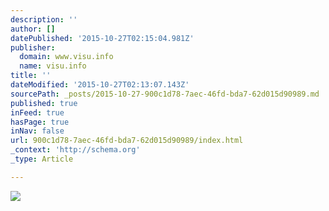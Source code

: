 ```yaml
---
description: ''
author: []
datePublished: '2015-10-27T02:15:04.981Z'
publisher:
  domain: www.visu.info
  name: visu.info
title: ''
dateModified: '2015-10-27T02:13:07.143Z'
sourcePath: _posts/2015-10-27-900c1d78-7aec-46fd-bda7-62d015d90989.md
published: true
inFeed: true
hasPage: true
inNav: false
url: 900c1d78-7aec-46fd-bda7-62d015d90989/index.html
_context: 'http://schema.org'
_type: Article

---
```

![](http://www.visu.info/wp-content/uploads/2015/10/Season-of-Television-PREVIEW.jpg)